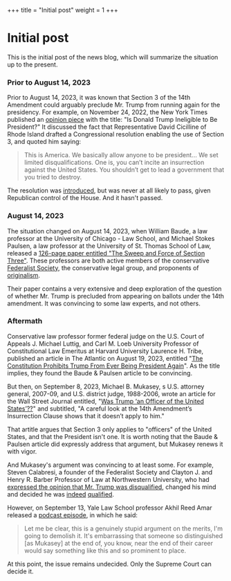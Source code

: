 +++
title = "Initial post"
weight = 1
+++
# Initial post

This is the initial post of the news blog, which will summarize the situation up to the present.

### Prior to August 14, 2023
Prior to August 14, 2023, it was known that Section 3 of the 14th Amendment could arguably preclude Mr. Trump from running again for the presidency. For example, on November 24, 2022, the New York Times published an [opinion piece](https://www.nytimes.com/2022/11/24/opinion/trump-14th-amendment.html?unlocked_article_code=AG8TcU9pYV9DWco1kzESLrpLPlOvcD6hyv_FzB8W40ZvoFhlw_8fa-rc8B7YGaB6FtIFb1udVgD6MIMTl4Q7ZLYr1N1E2UleEu5OqKUx2pVggyHLvj3J7IT8tY3qlXY00ADRh6qOlGeQfIdnZH7nUJ9zp0SCQ8U8yg0tzYf-77igVIDv7lhLalR78YK2aBauz7bd03kQD-ShGgw26UtVnsIv7TsgiiHphEHxS17A44T5klytwwnDbPJvIKIK0kZa6vOBEwrGzfeXQpQKC1lxG92_prwuWfPvpF7WK7DnLnoXWi92UC0tOkByE07a4M8dL9AJD0tzlaTSlCOt4c8&smid=url-share) with the title: "Is Donald Trump Ineligible to Be President?" It discussed the fact that Representative David Cicilline of Rhode Island drafted a Congressional resolution enabling the use of Section 3, and quoted him saying: 
> This is America. We basically allow anyone to be president... We set limited disqualifications. One is, you can’t incite an insurrection against the United States. You shouldn’t get to lead a government that you tried to destroy.

The resolution was [introduced](https://www.cbsnews.com/news/house-democrats-bill-to-bar-trump-president-14th-amendment/), but was never at all likely to pass, given Republican control of the House. And it hasn't passed.

### August 14, 2023
The situation changed on August 14, 2023, when William Baude, a law professor at the University of Chicago - Law School, and Michael Stokes Paulsen, a law professor at the University of St. Thomas School of Law, released a [126-page paper entitled "The Sweep and Force of Section Three"](https://papers.ssrn.com/sol3/papers.cfm?abstract_id=4532751). These professors are both active members of the conservative [Federalist Society](https://en.wikipedia.org/wiki/Federalist_Society), the conservative legal group, and proponents of [originalism](https://en.wikipedia.org/wiki/Originalism).

Their paper contains a very extensive and deep exploration of the question of whether Mr. Trump is precluded from appearing on ballots under the 14th amendment. It was convincing to some law experts, and not others.

### Aftermath

Conservative law professor former federal judge on the U.S. Court of Appeals J. Michael Luttig, and Carl M. Loeb University Professor of Constitutional Law Emeritus at Harvard University Laurence H. Tribe, published an article in The Atlantic on August 19, 2023, entitled "[The Constitution Prohibits Trump From Ever Being President Again](https://www.theatlantic.com/ideas/archive/2023/08/donald-trump-constitutionally-prohibited-presidency/675048/)". As the title implies, they found the Baude & Paulsen article to be convincing.

But then, on September 8, 2023, Michael B. Mukasey, s U.S. attorney general, 2007-09, and U.S. district judge, 1988-2006, wrote an article for the Wall Street Journal entitled, "[Was Trump ‘an Officer of the United States’??](https://www.wsj.com/articles/was-trump-an-officer-of-the-united-states-constitution-14th-amendment-50b7d26)" and subtitled, "A careful look at the 14th Amendment’s Insurrection Clause shows that it doesn’t apply to him."

That artitle argues that Section 3 only applies to "officers" of the United States, and that the President isn't one. It is worth noting that the Baude & Paulsen article did expressly address that argument, but Mukasey renews it with vigor.

And Mukasey's argument was convincing to at least some. For example, Steven Calabresi, a founder of the Federalist Society and Clayton J. and Henry R. Barber Professor of Law at Northwestern University, who had [expressed the opinion that Mr. Trump was disqualified](https://reason.com/volokh/2023/08/10/trump-is-disqualified-from-being-on-any-election-ballots/), changed his mind and decided he was [indeed](https://www.wsj.com/articles/trump-can-not-be-disqualified-14th-amendment-calabresi-16657a1b) [qualified](https://www.nytimes.com/2023/09/18/us/politics/trump-calabresi-14th-amendment.html?unlocked_article_code=ihiFBjMx4byH_gZMDliTpiTNTSJlpTW5YCuVi1anqtYPx2HDnQ7wG337qzp3lrXGsw-ldgoX0d12CxYQW4Hown0KPHxqLt1BT7OSSrNDStcYsD2msonrM4_XRxmBBx-X-j29z80OQuexVaxKYGz2mjCkNXBA3wMWWFHtdVRM9mzyYodbMFLpO3ZoU9WAm56G_VTQHF5CsH7VO_ZSw0Fawfi27UF4AOdZO4d6yW2Q2HwpH3P1IGMx6wGmtO1gxHiMtQHC3CWNW5aOLPWLhIwHUnUuWTEp-wE646IlfQOmcl3s5dH3u-upHzdrelbLfrluvqaBniaQF02B7mSbOR0o045S-e9czFMVVsqJKg&smid=url-share).

However, on September 13, Yale Law School professor Akhil Reed Amar released a [podcast episode](https://www.podbean.com/ep/pb-q5dmr-14a4c42), in which he said:

> Let me be clear, this is a genuinely stupid argument on the merits, I'm going to demolish it. It's embarrassing that someone so distinguished [as Mukasey] at the end of, you know, near the end of their career would say something like this and so prominent to place.

At this point, the issue remains undecided. Only the Supreme Court can decide it. 

